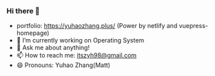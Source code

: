 ### Hi there 👋

- portfolio:  https://yuhaozhang.plus/ (Power by netlify and vuepress-homepage)
- 🔭 I’m currently working on Operating System
- 💬 Ask me about anything!
- 📫 How to reach me: itszyh98@gmail.com
- 😄 Pronouns: Yuhao Zhang(Matt)

